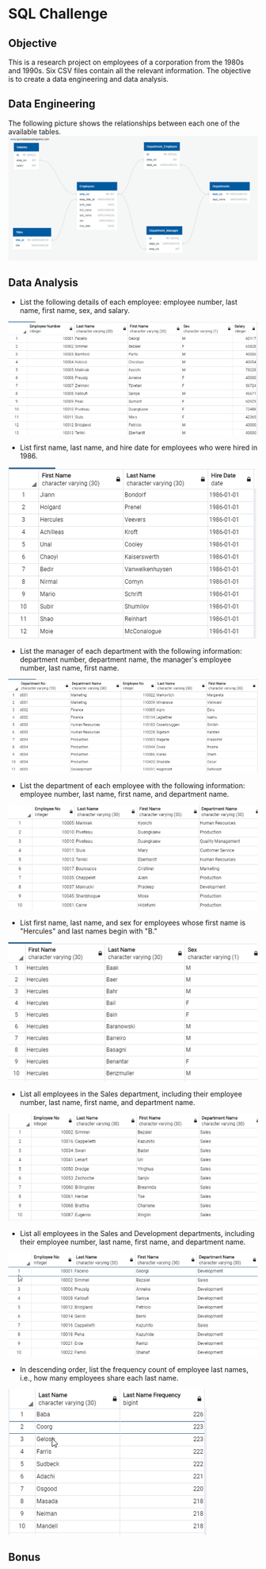 # SQL Challenge

## Objective
This is a research project on employees of a corporation from the 1980s and 1990s. Six CSV files contain all the relevant information. The objective is to create a data engineering and data analysis.

## Data Engineering
The following picture shows the relationships between each one of the available tables.
![Figure](EmployeeSQL/ERD_Diagram.png)



## Data Analysis
* List the following details of each employee: employee number, last name, first name, sex, and salary.

![Figure](EmployeeSQL/Images/Data_Analysis_1.png)

* List first name, last name, and hire date for employees who were hired in 1986.

![Figure](EmployeeSQL/Images/Data_Analysis_2.png)

* List the manager of each department with the following information: department number, department name, the manager's employee number, last name, first name.

![Figure](EmployeeSQL/Images/Data_Analysis_3.png)


* List the department of each employee with the following information: employee number, last name, first name, and department name.

![Figure](EmployeeSQL/Images/Data_Analysis_4.png)


* List first name, last name, and sex for employees whose first name is "Hercules" and last names begin with "B."

![Figure](EmployeeSQL/Images/Data_Analysis_5.png)


* List all employees in the Sales department, including their employee number, last name, first name, and department name.

![Figure](EmployeeSQL/Images/Data_Analysis_6.png)

* List all employees in the Sales and Development departments, including their employee number, last name, first name, and department name.

![Figure](EmployeeSQL/Images/Data_Analysis_7.png)

* In descending order, list the frequency count of employee last names, i.e., how many employees share each last name.

![Figure](EmployeeSQL/Images/Data_Analysis_8.png)



## Bonus

